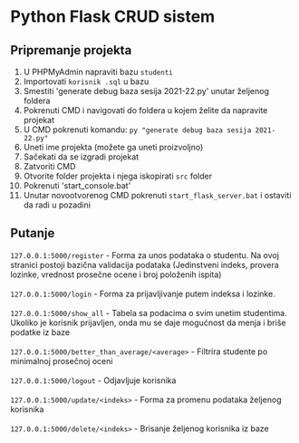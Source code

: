 # Python Flask CRUD sistem
## Pripremanje projekta
1. U PHPMyAdmin napraviti bazu `studenti`
2. Importovati `korisnik .sql` u bazu
3. Smestiti 'generate debug baza sesija 2021-22.py' unutar željenog foldera
4. Pokrenuti CMD i navigovati do foldera u kojem želite da napravite projekat
5. U CMD pokrenuti komandu: `py "generate debug baza sesija 2021-22.py"`
6. Uneti ime projekta (možete ga uneti proizvoljno)
7. Sačekati da se izgradi projekat
8. Zatvoriti CMD
9. Otvorite folder projekta i njega iskopirati `src` folder
10. Pokrenuti 'start_console.bat'
11. Unutar novootvorenog CMD pokrenuti `start_flask_server.bat` i ostaviti da radi u pozadini

## Putanje
`127.0.0.1:5000/register` - Forma za unos podataka o studentu. Na ovoj stranici postoji bazična validacija podataka (Jedinstveni indeks, provera lozinke, vrednost prosečne ocene i broj položenih ispita)<br><br>
`127.0.0.1:5000/login` - Forma za prijavljivanje putem indeksa i lozinke.<br><br>
`127.0.0.1:5000/show_all` - Tabela sa podacima o svim unetim studentima. Ukoliko je korisnik prijavljen, onda mu se daje mogućnost da menja i briše podatke iz baze<br><br>
`127.0.0.1:5000/better_than_average/<average>` - Filtrira studente po minimalnoj prosečnoj oceni<br><br>
`127.0.0.1:5000/logout` - Odjavljuje korisnika<br><br>
`127.0.0.1:5000/update/<indeks>` - Forma za promenu podataka željenog korisnika<br><br>
`127.0.0.1:5000/delete/<indeks>` - Brisanje željenog korisnika iz baze
